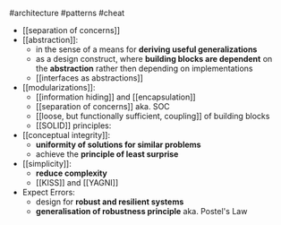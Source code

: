 #architecture #patterns #cheat 

- [[separation of concerns]]
- [[abstraction]]:
    - in the sense of a means for **deriving useful generalizations**
    - as a design construct, where **building blocks are dependent** on the **abstraction** rather then depending on implementations
    - [[interfaces as abstractions]]
- [[modularizations]]:
    - [[information hiding]] and [[encapsulation]]
    -  [[separation of concerns]] aka. SOC
    - [[loose, but functionally sufficient, coupling]] of building blocks
    - [[SOLID]] principles:
- [[conceptual integrity]]:
    - **uniformity of solutions for similar problems**
    - achieve the **principle of least surprise**
- [[simplicity]]:
    - **reduce complexity**
    - [[KISS]] and [[YAGNI]]
- Expect Errors:
    - design for **robust and resilient systems**
    - **generalisation of robustness principle** aka. Postel's Law